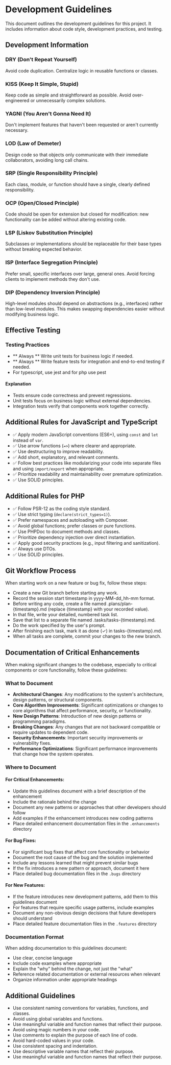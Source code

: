 # Development Guidelines

This document outlines the development guidelines for this project. It includes information about code style, development practices, and testing.

## Development Information

### DRY (Don't Repeat Yourself)

Avoid code duplication. Centralize logic in reusable functions or classes.

### KISS (Keep It Simple, Stupid)

Keep code as simple and straightforward as possible. Avoid over-engineered or unnecessarily complex solutions.

### YAGNI (You Aren't Gonna Need It)

Don't implement features that haven't been requested or aren't currently necessary.

### LOD (Law of Demeter)

Design code so that objects only communicate with their immediate collaborators, avoiding long call chains.

### SRP (Single Responsibility Principle)

Each class, module, or function should have a single, clearly defined responsibility.

### OCP (Open/Closed Principle)

Code should be open for extension but closed for modification: new functionality can be added without altering existing code.

### LSP (Liskov Substitution Principle)

Subclasses or implementations should be replaceable for their base types without breaking expected behavior.

### ISP (Interface Segregation Principle)

Prefer small, specific interfaces over large, general ones. Avoid forcing clients to implement methods they don't use.

### DIP (Dependency Inversion Principle)

High-level modules should depend on abstractions (e.g., interfaces) rather than low-level modules. This makes swapping dependencies easier without modifying business logic.

## Effective Testing

### Testing Practices

- ** Always ** Write unit tests for business logic if needed.
- ** Always ** Write feature tests for integration and end-to-end testing if needed.
- For typescript, use jest and for php use pest

#### Explanation

- Tests ensure code correctness and prevent regressions.
- Unit tests focus on business logic without external dependencies.
- Integration tests verify that components work together correctly.

## Additional Rules for JavaScript and TypeScript

- ✅ Apply modern JavaScript conventions (ES6+), using `const` and `let` instead of `var`.
- ✅ Use arrow functions (`=>`) where clearer and appropriate.
- ✅ Use destructuring to improve readability.
- ✅ Add short, explanatory, and relevant comments.
- ✅ Follow best practices like modularizing your code into separate files and using `import/export` when appropriate.
- ✅ Prioritize readability and maintainability over premature optimization.
- ✅ Use SOLID principles.

## Additional Rules for PHP

- ✅ Follow PSR-12 as the coding style standard.
- ✅ Use strict typing (`declare(strict_types=1)`).
- ✅ Prefer namespaces and autoloading with Composer.
- ✅ Avoid global functions; prefer classes or pure functions.
- ✅ Use PHPDoc to document methods and classes.
- ✅ Prioritize dependency injection over direct instantiation.
- ✅ Apply good security practices (e.g., input filtering and sanitization).
- ✅ Always use DTOs.
- ✅ Use SOLID principles.

## Git Workflow Process

When starting work on a new feature or bug fix, follow these steps:

- Create a new Git branch before starting any work.
- Record the session start timestamp in yyyy-MM-dd_hh-mm format.
- Before writing any code, create a file named .plans/plan-{timestamp}.md (replace {timestamp} with your recorded value).
- In that file, write your detailed, numbered task list.
- Save that list to a separate file named .tasks/tasks-{timestamp}.md.
- Do the work specified by the user's prompt.
- After finishing each task, mark it as done (✓) in tasks-{timestamp}.md.
- When all tasks are complete, commit your changes to the new branch.

## Documentation of Critical Enhancements

When making significant changes to the codebase, especially to critical components or core functionality, follow these guidelines:

### What to Document

- **Architectural Changes**: Any modifications to the system's architecture, design patterns, or structural components.
- **Core Algorithm Improvements**: Significant optimizations or changes to core algorithms that affect performance, security, or functionality.
- **New Design Patterns**: Introduction of new design patterns or programming paradigms.
- **Breaking Changes**: Any changes that are not backward compatible or require updates to dependent code.
- **Security Enhancements**: Important security improvements or vulnerability fixes.
- **Performance Optimizations**: Significant performance improvements that change how the system operates.

### Where to Document

#### **For Critical Enhancements**:

- Update this guidelines document with a brief description of the enhancement
- Include the rationale behind the change
- Document any new patterns or approaches that other developers should follow
- Add examples if the enhancement introduces new coding patterns
- Place detailed enhancement documentation files in the `.enhancements` directory

#### **For Bug Fixes**:

- For significant bug fixes that affect core functionality or behavior
- Document the root cause of the bug and the solution implemented
- Include any lessons learned that might prevent similar bugs
- If the fix introduces a new pattern or approach, document it here
- Place detailed bug documentation files in the `.bugs` directory

#### **For New Features**:

- If the feature introduces new development patterns, add them to this guidelines document
- For features that require specific usage patterns, include examples
- Document any non-obvious design decisions that future developers should understand
- Place detailed feature documentation files in the `.features` directory

### Documentation Format

When adding documentation to this guidelines document:

- Use clear, concise language
- Include code examples where appropriate
- Explain the "why" behind the change, not just the "what"
- Reference related documentation or external resources when relevant
- Organize information under appropriate headings

## Additional Guidelines

- Use consistent naming conventions for variables, functions, and classes.
- Avoid using global variables and functions.
- Use meaningful variable and function names that reflect their purpose.
- Avoid using magic numbers in your code.
- Use comments to explain the purpose of each line of code.
- Avoid hard-coded values in your code.
- Use consistent spacing and indentation.
- Use descriptive variable names that reflect their purpose.
- Use meaningful variable and function names that reflect their purpose.
